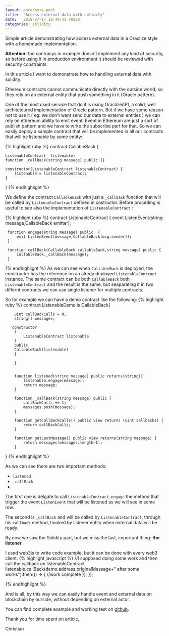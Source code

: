 ```yaml
---
layout: pure/pure-post
title:  "Access external data with solidity"
date:   2018-07-17 10:49:41 +0200
categories: solidity
---
```

Simple article demonstrating how access external data in a Oraclize style with a homemade implementation.


**Attention:** the contracys in example doesn't implement any kind of security, so before using it in production environment it should be reviewed with security constraints.

In this article I want to demonstrate how to handling external data with solidity.

Ethereum contracts cannot communicate directly with the outside world, so they rely on an external entity that push something in it (Oracle pattern).

One of the most used service that do it is using OraclizeAPI, a solid, well architetcured implementation of Oracle pattern.
But if we have some reason not to use it ( eg: we don't want send our data to external entities ) we can rely on ethereum ability to emit event.
Event in Ethereum are just a sort of publish pattern and we have to write the subscribe part for that.
So we can easily deploy a sample contract that will be implemented in all our contracts that will be listenable by some entity:

{% highlight ruby %}
contract CallableBack {


    ListenableContract  listenable;
    function _callBack(string message) public {}

    constructor(ListenableContract listenableContract) {
        listenable = listenableContract;
    }

    

}
{% endhighlight %} 

We define the contract `CallableBack` with just a `_callback` function that will be called by `ListenableContract` defined in costructor.
Before proceding is useful to see also the implementation of `ListenableContract` :

{% highlight ruby %}
contract ListenableContract {
     event ListenEvent(string message,CallableBack emitter);

     function engage(string message) public  {
         emit ListenEvent(message,CallableBack(msg.sender));
     }

     function callBack(CallableBack callableBack,string message) public {
         callableBack._callBack(message);
     }
{% endhighlight %} 
As we can see when `CallableBack` is deployed, the constructor has the reference on an alredy deployed `ListenableContract` instance.
The same contract can be both `CallableBack` both `ListenableContract` and the result is the same, but seaparating it in two differnt contracts we can use single listener for multiple contracts.

So for example we can have a demo contract like the following:
{% highlight ruby %}
contract ListenableDemo is CallableBack{

        uint callBackCalls = 0;
        string[] messages;

       constructor
        (
            ListenableContract listenable
        )
        public
        CallableBack(listenable)
        {

        }


        function listened(string message) public returns(string){
            listenable.engage(message);
            return message;
        }

        function _callBack(string message) public {
            callBackCalls += 1;
            messages.push(message);
        }

        function getCallBackCalls() public view returns (uint callbacks) {
            return callBackCalls;
        }

        function getLastMessage() public view returns(string message) {
            return messages[messages.length-1];
        }

}
{% endhighlight %} 

As we can see there are two important methods: 
- `listened`
- `_callBack`
- 
The first one is delgate to call `ListenableContract.engage` the method that trigger the 
event `ListenEvent` that will be listened as we will see in some row.

The second is `_callBack` and will be called by  `ListenableContract`, through his `callback` method, hooked by listener entity when external data will be ready.

By now we saw the Solidity part, but we miss the last, important thing:
**the listener**


I used web3js to write code example, but it can be done with every web3 client.
{% highlight javascript %} 
      //I supposed doing some work and then call the callback on listenableContract
                    listenable.callBack(demo.address,originalMessage+" after some works").then(() => {
                        //work complete
                        });
                    });

{% endhighlight %}

And is all, by this way we can easily handle event and external data on blockchain by ourside, without depending on external actor.

You can find complete example and working test on [github][github-repository].

Thank you for time spent on article,

Christian

[github-repository]: https://github.com/officina0/external-data-ethereum
